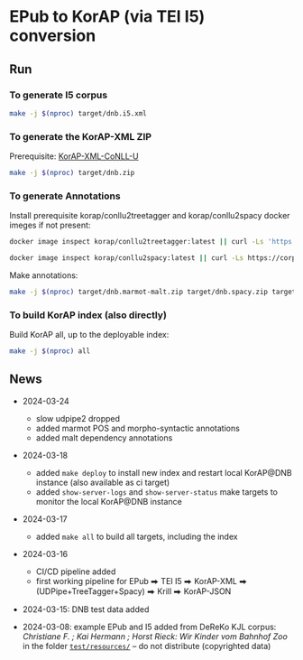 # EPub to KorAP (via TEI I5) conversion

## Run

### To generate I5 corpus

```bash
make -j $(nproc) target/dnb.i5.xml
```

### To generate the KorAP-XML ZIP

Prerequisite: [KorAP-XML-CoNLL-U](https://github.com/KorAP/KorAP-XML-CoNLL-U)

```bash
make -j $(nproc) target/dnb.zip
```

### To generate Annotations

Install prerequisite korap/conllu2treetagger and korap/conllu2spacy docker imeges if not present:

```bash
docker image inspect korap/conllu2treetagger:latest || curl -Ls 'https://gitlab.ids-mannheim.de/KorAP/CoNLL-U-Treetagger/-/jobs/artifacts/master/raw/conllu2treetagger.xz?job=build-docker-image' | docker load

docker image inspect korap/conllu2spacy:latest || curl -Ls https://corpora.ids-mannheim.de/tools/conllu2spacy.tar.xz | docker load
```

Make annotations:

```bash
make -j $(nproc) target/dnb.marmot-malt.zip target/dnb.spacy.zip target/dnb.tree_tagger.zip
```

### To build KorAP index (also directly)

Build KorAP all, up to the deployable index:

```bash
make -j $(nproc) all
```

## News

* 2024-03-24
  * slow udpipe2 dropped
  * added marmot POS and morpho-syntactic annotations
  * added malt dependency annotations

* 2024-03-18
  * added `make deploy` to install new index and restart local KorAP@DNB instance (also available as ci target)
  * added `show-server-logs` and `show-server-status` make targets to monitor the local KorAP@DNB instance

* 2024-03-17
  * added `make all` to build all targets, including the index

* 2024-03-16
  * CI/CD pipeline added
  * first working pipeline for EPub ⮕ TEI I5 ⮕ KorAP-XML ⮕ (UDPipe+TreeTagger+Spacy) ⮕ Krill ⮕ KorAP-JSON

* 2024-03-15: DNB test data added

* 2024-03-08: example EPub and I5 added from DeReKo KJL corpus: *Christiane F. ; Kai Hermann ; Horst Rieck: Wir Kinder vom Bahnhof Zoo* in the folder [`test/resources/`](./test/resources/)  – do not distribute (copyrighted data)
